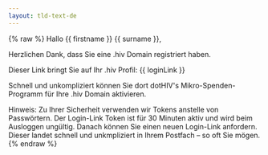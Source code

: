 ```yaml
---
layout: tld-text-de
---
```


{% raw %}
Hallo {{ firstname }} {{ surname }},

Herzlichen Dank, dass Sie eine .hiv Domain registriert haben.

Dieser Link bringt Sie auf Ihr .hiv Profil:
{{ loginLink }}

Schnell und unkompliziert können Sie dort dotHIV's Mikro-Spenden-Programm für Ihre .hiv Domain aktivieren.

Hinweis: Zu Ihrer Sicherheit verwenden wir Tokens anstelle von Passwörtern. Der Login-Link Token ist für 30 Minuten aktiv und wird beim Ausloggen ungültig. Danach können Sie einen neuen Login-Link anfordern. Dieser landet schnell und unkmpliziert in Ihrem Postfach – so oft Sie mögen.
{% endraw %}
